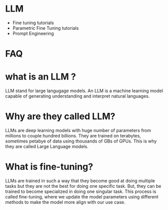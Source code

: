 # LLM
- Fine tuning tutorials
- Parametric Fine Tuning tutorials
- Prompt Engineering 

# FAQ 

# what is an LLM ?
LLM stand for large langugage models. An LLM is a machine learning model capable of generating understanding and interpret natural languages. 

# Why are they called LLM?
LLMs are deep learning models with huge number of parameters from millions to couple hundred billions. They are trained on terabytes, sometimes petabye of data using thousands of GBs of GPUs. This is why they are called Large Language models.

# What is fine-tuning?
LLMs are trained in such a way that they become good at doing multiple tasks but they are not the best for doing one specific task. But, they can be trained to become specialized in doing one singular task. This process is called fine-tuning, where we update the model parameters using different methods to make the model more align with our use case.


